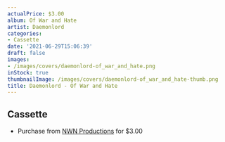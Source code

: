 ```yaml
---
actualPrice: $3.00
album: Of War and Hate
artist: Daemonlord
categories:
- Cassette
date: '2021-06-29T15:06:39'
draft: false
images:
- /images/covers/daemonlord-of_war_and_hate.png
inStock: true
thumbnailImage: /images/covers/daemonlord-of_war_and_hate-thumb.png
title: Daemonlord - Of War and Hate
---
```


## Cassette
* Purchase from [NWN Productions](http://shop.nwnprod.com/index.php?route=product/product&path=73&product_id=1846&sort=pd.name&order=ASC) for $3.00
